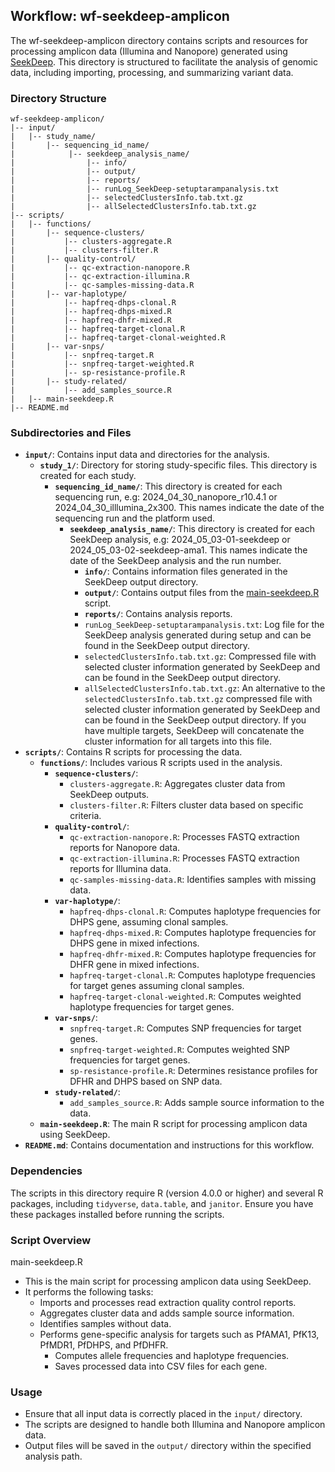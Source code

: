 ## Workflow: wf-seekdeep-amplicon

The wf-seekdeep-amplicon directory contains scripts and resources for processing amplicon data (Illumina and Nanopore) generated using [SeekDeep](https://github.com/bailey-lab/SeekDeep). This directory is structured to facilitate the analysis of genomic data, including importing, processing, and summarizing variant data.

### Directory Structure

```
wf-seekdeep-amplicon/
|-- input/
|   |-- study_name/
|       |-- sequencing_id_name/
|            |-- seekdeep_analysis_name/
|                |-- info/
|                |-- output/
|                |-- reports/
|                |-- runLog_SeekDeep-setuptarampanalysis.txt
|                |-- selectedClustersInfo.tab.txt.gz
|                |-- allSelectedClustersInfo.tab.txt.gz
|-- scripts/
|   |-- functions/
|       |-- sequence-clusters/
|           |-- clusters-aggregate.R
|           |-- clusters-filter.R
|       |-- quality-control/
|           |-- qc-extraction-nanopore.R
|           |-- qc-extraction-illumina.R
|           |-- qc-samples-missing-data.R
|       |-- var-haplotype/
|           |-- hapfreq-dhps-clonal.R
|           |-- hapfreq-dhps-mixed.R
|           |-- hapfreq-dhfr-mixed.R
|           |-- hapfreq-target-clonal.R
|           |-- hapfreq-target-clonal-weighted.R
|       |-- var-snps/
|           |-- snpfreq-target.R
|           |-- snpfreq-target-weighted.R
|           |-- sp-resistance-profile.R
|       |-- study-related/
|           |-- add_samples_source.R
|   |-- main-seekdeep.R
|-- README.md
```

### Subdirectories and Files

- **`input/`**: Contains input data and directories for the analysis.
  - **`study_1/`**: Directory for storing study-specific files. This directory is created for each study.
    - **`sequencing_id_name/`**: This directory is created for each sequencing run, e.g: 2024_04_30_nanopore_r10.4.1 or 2024_04_30_illlumina_2x300. This names indicate the date of the sequencing run and the platform used.
      - **`seekdeep_analysis_name/`**: This directory is created for each SeekDeep analysis, e.g: 2024_05_03-01-seekdeep or 2024_05_03-02-seekdeep-ama1. This names indicate the date of the SeekDeep analysis and the run number.
        - **`info/`**: Contains information files generated in the SeekDeep output directory.
        - **`output/`**: Contains output files from the [main-seekdeep.R](scripts/main-seekdeep.R) script.
        - **`reports/`**: Contains analysis reports.
        - `runLog_SeekDeep-setuptarampanalysis.txt`: Log file for the SeekDeep analysis generated during setup and can be found in the SeekDeep output directory.
        - `selectedClustersInfo.tab.txt.gz`: Compressed file with selected cluster information generated by SeekDeep and can be found in the SeekDeep output directory.
        - `allSelectedClustersInfo.tab.txt.gz`: An alternative to the `selectedClustersInfo.tab.txt.gz` compressed file with selected cluster information generated by SeekDeep and can be found in the SeekDeep output directory. If you have multiple targets, SeekDeep will concatenate the cluster information for all targets into this file.
- **`scripts/`**: Contains R scripts for processing the data.
  - **`functions/`**: Includes various R scripts used in the analysis.
    - **`sequence-clusters/`**:
      - `clusters-aggregate.R`: Aggregates cluster data from SeekDeep outputs.
      - `clusters-filter.R`: Filters cluster data based on specific criteria.
    - **`quality-control/`**:
      - `qc-extraction-nanopore.R`: Processes FASTQ extraction reports for Nanopore data.
      - `qc-extraction-illumina.R`: Processes FASTQ extraction reports for Illumina data.
      - `qc-samples-missing-data.R`: Identifies samples with missing data.
    - **`var-haplotype/`**:
      - `hapfreq-dhps-clonal.R`: Computes haplotype frequencies for DHPS gene, assuming clonal samples.
      - `hapfreq-dhps-mixed.R`: Computes haplotype frequencies for DHPS gene in mixed infections.
      - `hapfreq-dhfr-mixed.R`: Computes haplotype frequencies for DHFR gene in mixed infections.
      - `hapfreq-target-clonal.R`: Computes haplotype frequencies for target genes assuming clonal samples.
      - `hapfreq-target-clonal-weighted.R`: Computes weighted haplotype frequencies for target genes.
    - **`var-snps/`**:
      - `snpfreq-target.R`: Computes SNP frequencies for target genes.
      - `snpfreq-target-weighted.R`: Computes weighted SNP frequencies for target genes.
      - `sp-resistance-profile.R`: Determines resistance profiles for DFHR and DHPS based on SNP data.
    - **`study-related/`**:
      - `add_samples_source.R`: Adds sample source information to the data.
  - **`main-seekdeep.R`**: The main R script for processing amplicon data using SeekDeep.
- **`README.md`**: Contains documentation and instructions for this workflow.

### Dependencies

The scripts in this directory require R (version 4.0.0 or higher) and several R packages, including `tidyverse`, `data.table`, and `janitor`. Ensure you have these packages installed before running the scripts.

### Script Overview

main-seekdeep.R

- This is the main script for processing amplicon data using SeekDeep.
- It performs the following tasks:
  - Imports and processes read extraction quality control reports.
  - Aggregates cluster data and adds sample source information.
  - Identifies samples without data.
  - Performs gene-specific analysis for targets such as PfAMA1, PfK13, PfMDR1, PfDHPS, and PfDHFR.
    - Computes allele frequencies and haplotype frequencies.
    - Saves processed data into CSV files for each gene.

### Usage

- Ensure that all input data is correctly placed in the `input/` directory.
- The scripts are designed to handle both Illumina and Nanopore amplicon data.
- Output files will be saved in the `output/` directory within the specified analysis path.
